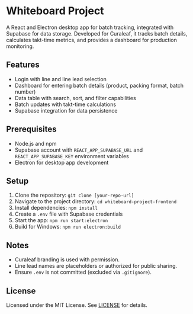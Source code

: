 # Whiteboard Project

A React and Electron desktop app for batch tracking, integrated with Supabase for data storage. Developed for Curaleaf, it tracks batch details, calculates takt-time metrics, and provides a dashboard for production monitoring.

## Features
- Login with line and line lead selection
- Dashboard for entering batch details (product, packing format, batch number)
- Data table with search, sort, and filter capabilities
- Batch updates with takt-time calculations
- Supabase integration for data persistence

## Prerequisites
- Node.js and npm
- Supabase account with `REACT_APP_SUPABASE_URL` and `REACT_APP_SUPABASE_KEY` environment variables
- Electron for desktop app development

## Setup
1. Clone the repository: `git clone [your-repo-url]`
2. Navigate to the project directory: `cd whiteboard-project-frontend`
3. Install dependencies: `npm install`
4. Create a `.env` file with Supabase credentials
5. Start the app: `npm run start:electron`
6. Build for Windows: `npm run electron:build`

## Notes
- Curaleaf branding is used with permission.
- Line lead names are placeholders or authorized for public sharing.
- Ensure `.env` is not committed (excluded via `.gitignore`).

## License
Licensed under the MIT License. See [LICENSE](LICENSE) for details.
